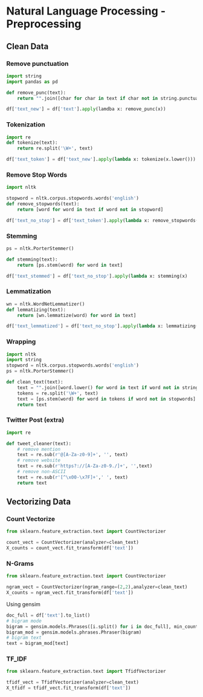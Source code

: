 # Natural Language Processing - Preprocessing

## Clean Data
### Remove punctuation
```python
import string
import pandas as pd

def remove_punc(text):
    return "".join([char for char in text if char not in string.punctuation])

df['text_new'] = df['text'].apply(lamdba x: remove_punc(x))
```
### Tokenization
```python
import re 
def tokenize(text):
    return re.split('\W+', text)

df['text_token'] = df['text_new'].apply(lambda x: tokenize(x.lower()))
```

### Remove Stop Words 
```python
import nltk

stopword = nltk.corpus.stopwords.words('english')
def remove_stopwords(text):
    return [word for word in text if word not in stopword]

df['text_no_stop'] = df['text_token'].apply(lambda x: remove_stopwords(x)
```

### Stemming
```python
ps = nltk.PorterStemmer()

def stemming(text):
    return [ps.stem(word) for word in text]

df['text_stemmed'] = df['text_no_stop'].apply(lambda x: stemming(x)
```

### Lemmatization
```python
wn = nltk.WordNetLemmatizer()
def lemmatizing(text):
    return [wn.lemmatize(word) for word in text]

df['text_lemmatized'] = df['text_no_stop'].apply(lambda x: lemmatizing(x)
```

### Wrapping
```python
import nltk
import string
stopword = nltk.corpus.stopwords.words('english')
ps = nltk.PorterStemmer()

def clean_text(text):
    text = "".join([word.lower() for word in text if word not in string.punctuation])
    tokens = re.split('\W+', text)
    text = [ps.stem(word) for word in tokens if word not in stopwords]
    return text
```

### Twitter Post (extra)
```python
import re 

def tweet_cleaner(text):
    # remove mention
    text = re.sub(r'@[A-Za-z0-9]+', '', text)
    # remove website
    text = re.sub(r'https?://[A-Za-z0-9./]+', '',text)
    # remove non-ASCII
    text = re.sub(r'[^\x00-\x7F]+',' ', text)
    return text
```

## Vectorizing Data
### Count Vectorize
```python
from sklearn.feature_extraction.text import CountVectorizer

count_vect = CountVectorizer(analyzer=clean_text)
X_counts = count_vect.fit_transform(df['text'])
```
### N-Grams
```python
from sklearn.feature_extraction.text import CountVectorizer

ngram_vect = CountVectorizer(ngram_range=(2,2),analyzer=clean_text) 
X_counts = ngram_vect.fit_transform(df['text'])

```
Using gensim
```python
doc_full = df['text'].to_list()
# bigram mode
bigram = gensim.models.Phrases([i.split() for i in doc_full], min_count=5, threshold=100)
bigram_mod = gensim.models.phrases.Phraser(bigram)
# bigram text
text = bigram_mod[text]
```
### TF_IDF
```python
from sklearn.feature_extraction.text import TfidfVectorizer

tfidf_vect = TfidfVectorizer(analyzer=clean_text)
X_tfidf = tfidf_vect.fit_transform(df['text'])
```

